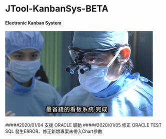 # JTool-KanbanSys-BETA
#### Electronic Kanban System

![image](https://github.com/ucandoit1010/JTool-KanbanSys/blob/master/2020-01-17_22h09_09.png)

#####2020/01/04 支援 ORACLE 驅動
#####2020/01/05 修正 ORACLE TEST SQL 發生ERROR、修正新增專案未帶入Chart參數

